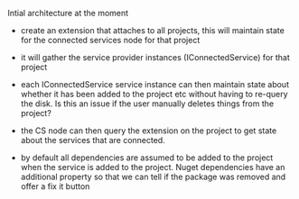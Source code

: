 ﻿Intial architecture at the moment

 - create an extension that attaches to all projects, this will maintain state for the connected services node for that project
 - it will gather the service provider instances (IConnectedService) for that project
 - each IConnectedService service instance can then maintain state about whether it has been added to the project etc without having to re-query the
 disk. Is this an issue if the user manually deletes things from the project?
  
 - the CS node can then query the extension on the project to get state about the services that are connected.



 - by default all dependencies are assumed to be added to the project when the service is added to the project. Nuget dependencies have an additional property so that 
 we can tell if the package was removed and offer a fix it button
